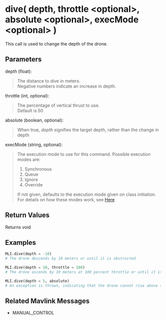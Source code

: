 # dive( depth, throttle \<optional>, absolute \<optional>, execMode \<optional> )

This call is used to change the depth of the drone.

## Parameters

depth (float):  
> The distance to dive in meters.  
> Negative numbers indicate an increase in depth.

throttle (int, optional):
> The percentage of vertical thrust to use.  
> Default is 50

absolute (boolean, optional):
> When true, *depth* signifies the target depth, rather than the change in depth

execMode (string, optional):
> The execution mode to use for this command. Possible execution modes are:
>
> 1. Synchronous
> 1. Queue
> 1. Ignore
> 1. Override
>
> If not given, defaults to the execution mode given on class initiation.  
> For details on how these modes work, see [Here](../executionModes.md)

## Return Values

Returns void

## Examples

```py
MLI.dive(depth = -10)
# The drone descends by 10 meters or until it is obstructed

MLI.dive(depth = 10, throttle = 100)
# The drone ascends by 10 meters at 100 percent throttle or until it is obstructed

MLI.dive(depth = 5, absolute)
# An exception is thrown, indicating that the drone cannot rise above the surface of the water
```

## Related Mavlink Messages

- MANUAL_CONTROL

